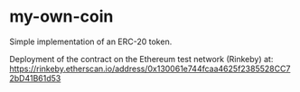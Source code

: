 # my-own-coin

Simple implementation of an ERC-20 token.

Deployment of the contract on the Ethereum test network (Rinkeby) at: https://rinkeby.etherscan.io/address/0x130061e744fcaa4625f2385528CC72bD41B61d53
